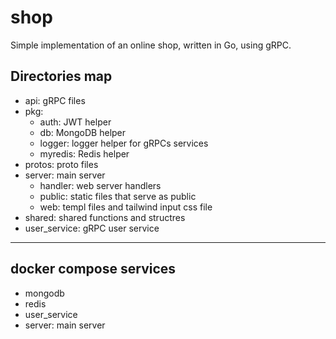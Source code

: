 # shop
Simple implementation of an online shop, written in Go, using gRPC.

## Directories map
* api: gRPC files
* pkg: 
    * auth: JWT helper
    * db: MongoDB helper
    * logger: logger helper for gRPCs services
    * myredis: Redis helper
* protos: proto files
* server: main server
    * handler: web server handlers
    * public: static files that serve as public
    * web: templ files and tailwind input css file
* shared: shared functions and structres 
* user_service: gRPC user service
---
## docker compose services
* mongodb
* redis
* user_service
* server: main server